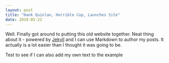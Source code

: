 ```yaml
---
layout: post
title: "Hank Quinlan, Horrible Cop, Launches Site"
date: 2019-05-22
---
```


Well. Finally got around to putting this old website together. Neat thing about it - powered by [Jekyll](http://jekyllrb.com) and I can use Markdown to author my posts. It actually is a lot easier than I thought it was going to be.

Test to see if I can also add my own text to the example
